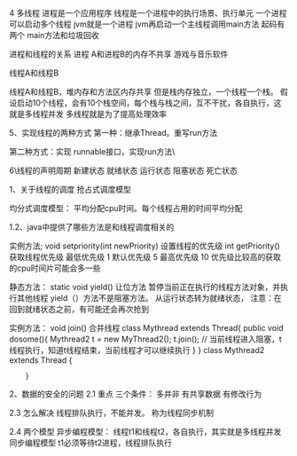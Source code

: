 4 多线程
 进程是一个应用程序
 线程是一个进程中的执行场景、执行单元
 一个进程可以启动多个线程
 jvm就是一个进程
 jvm再启动一个主线程调用main方法
 起码有两个 main方法和垃圾回收
 
 进程和线程的关系
 进程 A和进程B的内存不共享 
 游戏与音乐软件
 
 线程A和线程B
  
 线程A和线程B，堆内存和方法区内存共享
 但是栈内存独立，一个线程一个栈。
 假设启动10个线程，会有10个栈空间，每个栈与栈之间，互不干扰，各自执行，这就是多线程并发
 多线程就是为了提高处理效率
 
 5、实现线程的两种方式
 第一种：继承Thread。重写run方法
 
 第二种方式：实现 runnable接口，实现run方法\
 
 6\线程的声明周期
 新建状态
 就绪状态
 运行状态
 阻塞状态
 死亡状态
 
 1、关于线程的调度
 抢占式调度模型
 
 均分式调度模型：
  平均分配cpu时间。每个线程占用的时间平均分配
 
 1.2、java中提供了哪些方法是和线程调度相关的
 
 实例方法;
   void setpriority(int newPriority) 设置线程的优先级
   int getPriority() 获取线程优先级
   最低优先级 1
   默认优先级 5
   最高优先级 10
   优先级比较高的获取的cpu时间片可能会多一些
   
 静态方法：
    static void yield() 让位方法
    暂停当前正在执行的线程方法对象，并执行其他线程
    yield（）方法不是阻塞方法。
    从运行状态转为就绪状态，
    注意：在回到就绪状态之前，有可能还会再次抢到
    
  实例方法：
    void join()
    合并线程
    class Mythread extends Thread{
        public void dosome(){
        Mythread2 t = new MyThread2();
        t.join(); // 当前线程进入阻塞，t线程执行，知道t线程结束，当前线程才可以继续执行
        }
    }
    class Mythread2 extends Thread { 
           
        }
  2、数据的安全的问题
  2.1 重点
   三个条件：
    多并非
    有共享数据
    有修改行为
   
   2.3 怎么解决
   线程排队执行，不能并发。
   称为线程同步机制
   
   2.4 两个模型
    异步编程模型：
        线程t1和线程t2，各自执行，其实就是多线程并发
    同步编程模型
        t1必须等待t2进程，线程排队执行
        
   
    
    
   
   
 
   
 